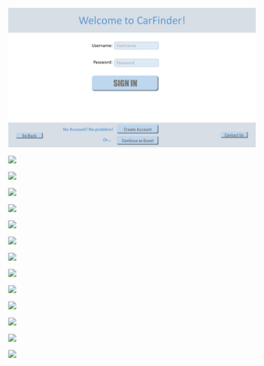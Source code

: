 ![Login Page](Slide1.JPG)

![](Slide2.jpeg)

![](Slide3.jpeg)

![](Slide4.jpeg)

![](Slide5.jpeg)

![](Slide6.jpeg)

![](Slide7.jpeg)

![](Slide8.jpeg)

![](Slide9.jpeg)

![](Slide10.jpeg)

![](Slide11.jpeg)

![](Slide12.jpeg)

![](Slide13.jpeg)

![](Slide14.jpeg)
